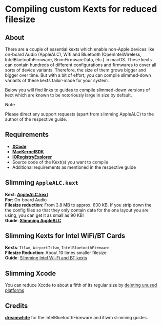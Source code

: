 # Compiling custom Kexts for reduced filesize

## About
There are a couple of essential kexts which enable non-Apple devices like on-board Audio (AppleALC), Wifi and Bluetooth (OpenIntelWireless, IntelBluetoothFirmware, BrcmFirmwareData, etc.) in macOS. These kexts can contain hundreds of different configurations and firmwares to cover all sorts of device variants. Therefore, the size of them grows bigger and bigger over time. But with a bit of effort, you can compile slimmed-down variants of these kexts tailor-made for your system.

Below you will find links to guides to compile slimmed-down versions of kext which are known to be notoriously large in size by default.

> [!NOTE]
> 
> Please direct any support requests (apart from slimming AppleALC) to the author of the respective guide.

## Requirements
- [**XCode**](https://developer.apple.com/xcode/)
- [**MacKernelSDK**](https://github.com/acidanthera/MacKernelSDK)
- [**IORegistryExplorer**](https://github.com/utopia-team/IORegistryExplorer)
- Source code of the Kext(s) you want to compile
- Additional requirements as mentioned in the respective guide

## Slimming `AppleALC.kext`
**Kext**: [**AppleALC.kext**](https://github.com/acidanthera/AppleALC/releases)</br>
**For**: On-board Audio</br>
**Filesize reduction**: From 3.8 MB to approx. 600 KB. If you strip down the the config files so that they only contain data for the one layout you are using, you can get it as small as 90 KB!</br>
**Guide**: [**Slimming AppleALC**](https://github.com/5T33Z0/AppleALC-Guides/tree/main/Slimming_AppleALC)

## Slimming Kexts for Intel WiFi/BT Cards
**Kexts**: `Itlwm`, `AirportItlwm`, `IntelBluetoothFirmware`<br>
**Filesize Reduction**: About 10 times smaller filesize<br>
**Guide**: [Slimming Intel Wi-Fi and BT kexts](https://github.com/5T33Z0/OC-Little-Translated/blob/main/J_Compiling_Kexts/Slimming_Intel_WiFI_BT_Kexts.md)

## Slimming Xcode
You can reduce Xcode to about a fifth of its regular size by [deleting unused platforms](https://github.com/5T33Z0/OC-Little-Translated/blob/main/J_Compiling_Kexts/Slimming_Xcode_for_Kexts.md#readme)

## Credits
[**dreamwhite**](https://github.com/dreamwhite) for the IntelBluetoothFirmware and itlwm slimming guides.
